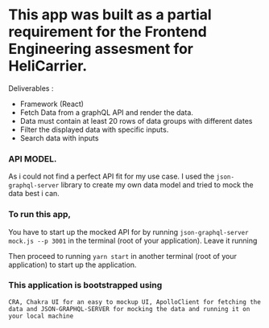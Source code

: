 # This app was built as a partial requirement for the Frontend Engineering assesment for HeliCarrier.

Deliverables :
 * Framework (React)
 * Fetch Data from a graphQL API and render the data.
 * Data must contain at least 20 rows of data groups with different dates
 * Filter the displayed data with specific inputs.
 * Search data with inputs
 
 ### API MODEL.
 As i could not find a perfect API fit for my use case. I used the `json-graphql-server` library to create my own data model and tried to mock the data best i can. 
 
 

### To run this app, 

You have to start up the mocked API for by running `json-graphql-server mock.js --p 3001` in the terminal (root of your application). Leave it running 

Then proceed to running `yarn start` in another terminal (root of your application) to start up the application.

### This application is bootstrapped using 
`CRA, Chakra UI for an easy to mockup UI, ApolloClient for fetching the data and JSON-GRAPHQL-SERVER for mocking the data and running it on your local machine`
